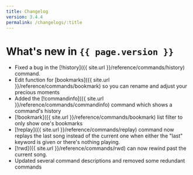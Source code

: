 ```yaml
---
title: Changelog
version: 3.4.4
permalink: /changelogs/:title
---
```


# What's new in `{{ page.version }}`
- Fixed a bug in the [!history]({{ site.url }}/reference/commands/history) command.
- Edit function for [bookmarks]({{ site.url }}/reference/commands/bookmark) so you can rename and adjust your precious moments
- Added the [!commandinfo]({{ site.url }}/reference/commands/commandinfo) command which shows a command's history
- [!bookmark]({{ site.url }}/reference/commands/bookmark) list filter to only show one's bookmarks
- [!replay]({{ site.url }}/reference/commands/replay) command now replays the last song instead of the current one when either the "last" keyword is given or there's nothing playing.
- [!rwd]({{ site.url }}/reference/commands/rwd) can now rewind past the current song.
- Updated several command descriptions and removed some redundant commands
